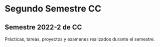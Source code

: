 # Segundo Semestre CC

## Semestre 2022-2 de CC

Prácticas, tareas, proyectos y examenes realizados durante el semestre.

